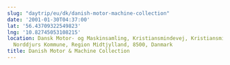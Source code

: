```yaml
---
slug: "daytrip/eu/dk/danish-motor-machine-collection"
date: '2001-01-30T04:37:00'
lat: '56.43709322549823'
lng: '10.82745053108215'
location: Dansk Motor- og Maskinsamling, Kristiansmindevej, Kristiansminde, Grenaa,
  Norddjurs Kommune, Region Midtjylland, 8500, Danmark
title: Danish Motor & Machine Collection
---
```



